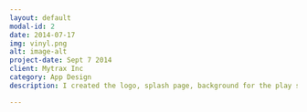 ```yaml
---
layout: default
modal-id: 2
date: 2014-07-17
img: vinyl.png
alt: image-alt
project-date: Sept 7 2014
client: Mytrax Inc
category: App Design
description: I created the logo, splash page, background for the play screen and colour scheme. App description - Do you miss the warm sound of vinyl music? The warmth, the organic texture? You can now get that feeling back directly on the music collection on your phone! With Vinyl!, you can get the warmth and the mechanical sounds of a real vinyl player. It is even possible to take it back decades earlier to simulate the quality of old jazz discs. Rediscover your music collection!

---
```


